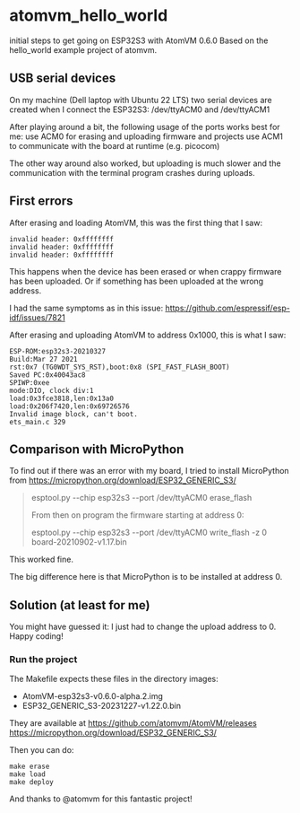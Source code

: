 # atomvm_hello_world
initial steps to get going on ESP32S3 with AtomVM 0.6.0
Based on the hello_world example project of atomvm.

## USB serial devices

On my machine (Dell laptop with Ubuntu 22 LTS) two serial devices
are created when I connect the ESP32S3:
/dev/ttyACM0 and /dev/ttyACM1

After playing around a bit, the following usage of the ports works best for me:
use ACM0 for erasing and uploading firmware and projects
use ACM1 to communicate with the board at runtime (e.g. picocom)

The other way around also worked, but uploading is much slower and
the communication with the terminal program crashes during uploads.

## First errors

After erasing and loading AtomVM, this was the first thing that I
saw:

```
invalid header: 0xffffffff
invalid header: 0xffffffff
invalid header: 0xffffffff
```

This happens when the device has been erased or when crappy firmware has been uploaded.
Or if something has been uploaded at the wrong address.

I had the same symptoms as in this issue:
https://github.com/espressif/esp-idf/issues/7821

After erasing and uploading AtomVM to address 0x1000, this is what I saw:

```
ESP-ROM:esp32s3-20210327
Build:Mar 27 2021
rst:0x7 (TG0WDT_SYS_RST),boot:0x8 (SPI_FAST_FLASH_BOOT)
Saved PC:0x40043ac8
SPIWP:0xee
mode:DIO, clock div:1
load:0x3fce3818,len:0x13a0
load:0x206f7420,len:0x69726576
Invalid image block, can't boot.
ets_main.c 329 
```

## Comparison with MicroPython

To find out if there was an error with my board, I tried to install
MicroPython from
https://micropython.org/download/ESP32_GENERIC_S3/

> esptool.py --chip esp32s3 --port /dev/ttyACM0 erase_flash
>
> From then on program the firmware starting at address 0:
>
> esptool.py --chip esp32s3 --port /dev/ttyACM0 write_flash -z 0 board-20210902-v1.17.bin

This worked fine.

The big difference here is that MicroPython is to be installed at address 0.

## Solution (at least for me)

You might have guessed it: I just had to change the upload address to 0.
Happy coding!

### Run the project

The Makefile expects these files in the directory images:
- AtomVM-esp32s3-v0.6.0-alpha.2.img
- ESP32_GENERIC_S3-20231227-v1.22.0.bin

They are available at
https://github.com/atomvm/AtomVM/releases
https://micropython.org/download/ESP32_GENERIC_S3/

Then you can do:

```
make erase
make load
make deploy
```

And thanks to @atomvm for this fantastic project!
